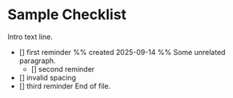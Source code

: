 # Sample Checklist
Intro text line.
- [] first reminder %% created 2025-09-14 %%
Some unrelated paragraph.
	- [] second reminder
-   [] invalid spacing
- [] third reminder
End of file.
